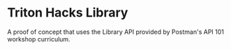 # Triton Hacks Library
A proof of concept that uses the Library API provided by Postman's API 101 workshop curriculum.
